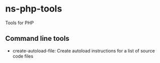 # ns-php-tools
Tools for PHP

## Command line tools

* create-autoload-file: Create autoload instructions for a list of source code files
